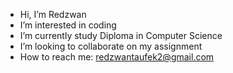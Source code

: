 - Hi, I’m Redzwan
- I’m interested in coding
- I’m currently study Diploma in Computer Science 
- I’m looking to collaborate on my assignment
- How to reach me: redzwantaufek2@gmail.com

<!---
redzzw/redzzw is a ✨ special ✨ repository because its `README.md` (this file) appears on your GitHub profile.
You can click the Preview link to take a look at your changes.
--->
